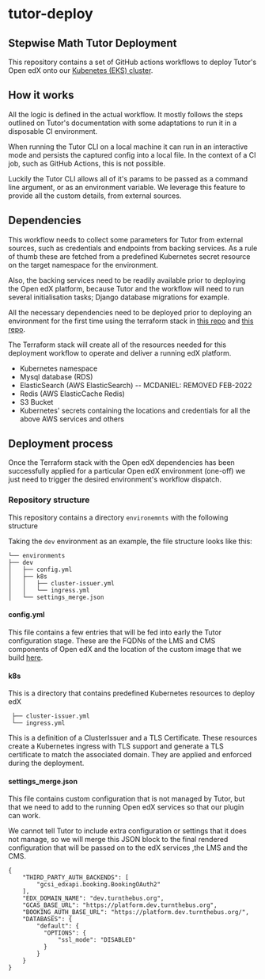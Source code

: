 # tutor-deploy
##  Stepwise Math Tutor Deployment
This repository contains a set of GitHub actions workflows to deploy Tutor's Open edX onto our [Kubenetes (EKS) cluster](https://github.com/turnthebus/terraform-aws).


## How it works
All the logic is defined in the actual workflow. It mostly follows the steps outlined on  Tutor's documentation with some adaptations to run it in a disposable CI environment.

When running the Tutor CLI on a local machine it can run in an interactive mode and persists the captured config into a local file. In the context of a CI job, such as GitHub Actions, this is not possible.

Luckily the Tutor CLI allows all of it's params to be passed as a command line argument, or as an environment variable. We leverage this feature to provide all the custom details, from external sources.


## Dependencies
This workflow needs to collect some parameters for Tutor from external sources, such as credentials and endpoints from backing services. As a rule of thumb these are fetched from a predefined Kubernetes secret resource on the target namespace for the environment.

Also, the backing services need to be readily available prior to deploying the Open edX platform, because Tutor and the workflow will need to run several initialisation tasks; Django database migrations for example.

All the necessary dependencies need to be deployed prior to deploying an environment for the first time using the terraform stack in [this repo](https://github.com/turnthebus/terraform-aws) and [this repo](https://github.com/turnthebus/terraform-openedx).

The Terraform stack will create all of the resources needed for this deployment workflow to operate and deliver a running edX platform.
- Kubernetes namespace
- Mysql database (RDS)
- ElasticSearch (AWS ElasticSearch) -- MCDANIEL: REMOVED FEB-2022
- Redis (AWS ElasticCache Redis)
- S3 Bucket
- Kubernetes' secrets containing the locations and credentials for all the above AWS services and others


## Deployment process
Once the Terraform stack with the Open edX dependencies has been successfully applied for a particular Open edX environment (one-off) we just need to trigger the desired environment's workflow dispatch. 

### Repository structure
This repository contains a directory `environemnts` with the following structure

Taking the `dev` environment as an example, the file structure looks like this:

```
└── environments
├── dev
│   ├── config.yml
│   ├── k8s
│   │   ├── cluster-issuer.yml
│   │   └── ingress.yml
│   └── settings_merge.json
```

#### config.yml
This file contains a few entries that will be fed into early the Tutor configuration stage.
These are the FQDNs of the LMS and CMS components of Open edX and the location of the custom image that we build [here](https://github.com/turnthebus/tutor-build).

#### k8s

This is a directory that contains predefined Kubernetes resources to deploy edX

     ├── cluster-issuer.yml
     └── ingress.yml

This is a definition of a ClusterIssuer and a TLS Certificate. 
These resources create a Kubernetes ingress with TLS support and generate a TLS certificate to match the associated domain.
They are applied and enforced during the deployment.  

#### settings_merge.json
This file contains custom configuration that is not managed by Tutor, but that we need to add to the running Open edX services so that our plugin can work.

We cannot tell Tutor to include extra configuration or settings that it does not manage, 
so we will merge this JSON block to the final rendered configuration that will be passed on to the edX services ,the LMS and the CMS.

```
{
    "THIRD_PARTY_AUTH_BACKENDS": [
        "gcsi_edxapi.booking.BookingOAuth2"
    ],
    "EDX_DOMAIN_NAME": "dev.turnthebus.org",
    "GCAS_BASE_URL": "https://platform.dev.turnthebus.org",
    "BOOKING_AUTH_BASE_URL": "https://platform.dev.turnthebus.org/",
    "DATABASES": {
        "default": {
          "OPTIONS": {
              "ssl_mode": "DISABLED"
          }
        }
    }
}
```
